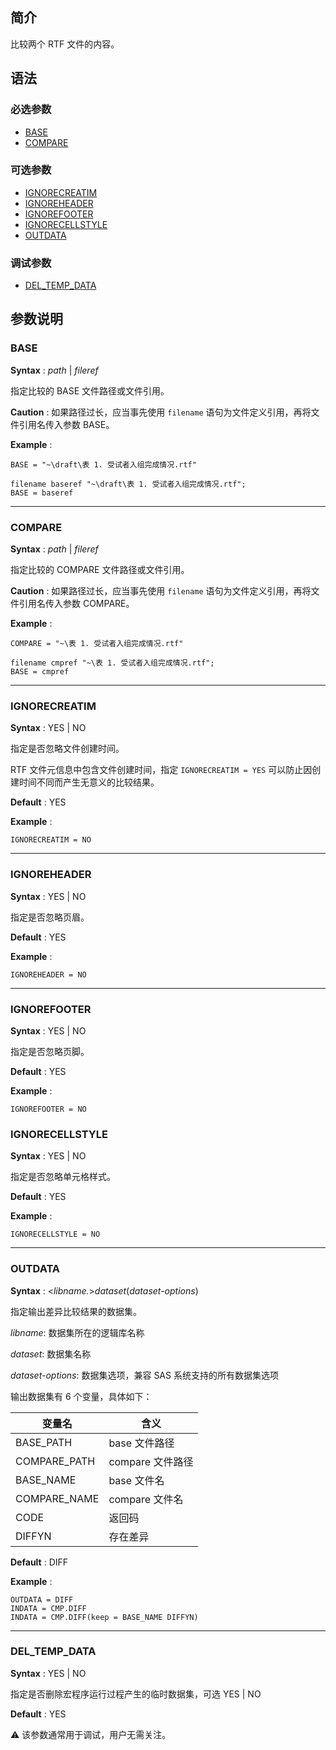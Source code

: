 ## 简介

比较两个 RTF 文件的内容。

## 语法

### 必选参数

- [BASE](#base)
- [COMPARE](#compare)

### 可选参数

- [IGNORECREATIM](#ignorecreatim)
- [IGNOREHEADER](#ignoreheader)
- [IGNOREFOOTER](#ignorefooter)
- [IGNORECELLSTYLE](#ignorecellstyle)
- [OUTDATA](#outdata)

### 调试参数

- [DEL_TEMP_DATA](#del_temp_data)

## 参数说明

### BASE

**Syntax** : _path_ | _fileref_

指定比较的 BASE 文件路径或文件引用。

**Caution** : 如果路径过长，应当事先使用 `filename` 语句为文件定义引用，再将文件引用名传入参数 BASE。

**Example** :

```sas
BASE = "~\draft\表 1. 受试者入组完成情况.rtf"
```

```sas
filename baseref "~\draft\表 1. 受试者入组完成情况.rtf";
BASE = baseref
```

---

### COMPARE

**Syntax** : _path_ | _fileref_

指定比较的 COMPARE 文件路径或文件引用。

**Caution** : 如果路径过长，应当事先使用 `filename` 语句为文件定义引用，再将文件引用名传入参数 COMPARE。

**Example** :

```sas
COMPARE = "~\表 1. 受试者入组完成情况.rtf"
```

```sas
filename cmpref "~\表 1. 受试者入组完成情况.rtf";
BASE = cmpref
```

---

### IGNORECREATIM

**Syntax** : YES | NO

指定是否忽略文件创建时间。

RTF 文件元信息中包含文件创建时间，指定 `IGNORECREATIM = YES` 可以防止因创建时间不同而产生无意义的比较结果。

**Default** : YES

**Example** :

```sas
IGNORECREATIM = NO
```

---

### IGNOREHEADER

**Syntax** : YES | NO

指定是否忽略页眉。

**Default** : YES

**Example** :

```sas
IGNOREHEADER = NO
```

---

### IGNOREFOOTER

**Syntax** : YES | NO

指定是否忽略页脚。

**Default** : YES

**Example** :

```sas
IGNOREFOOTER = NO
```

### IGNORECELLSTYLE

**Syntax** : YES | NO

指定是否忽略单元格样式。

**Default** : YES

**Example** :

```sas
IGNORECELLSTYLE = NO
```

---

### OUTDATA

**Syntax** : <_libname._>_dataset_(_dataset-options_)

指定输出差异比较结果的数据集。

_libname_: 数据集所在的逻辑库名称

_dataset_: 数据集名称

_dataset-options_: 数据集选项，兼容 SAS 系统支持的所有数据集选项

输出数据集有 6 个变量，具体如下：

| 变量名       | 含义             |
| ------------ | ---------------- |
| BASE_PATH    | base 文件路径    |
| COMPARE_PATH | compare 文件路径 |
| BASE_NAME    | base 文件名      |
| COMPARE_NAME | compare 文件名   |
| CODE         | 返回码           |
| DIFFYN       | 存在差异         |

**Default** : DIFF

**Example** :

```sas
OUTDATA = DIFF
INDATA = CMP.DIFF
INDATA = CMP.DIFF(keep = BASE_NAME DIFFYN)
```

---

### DEL_TEMP_DATA

**Syntax** : YES | NO

指定是否删除宏程序运行过程产生的临时数据集，可选 YES | NO

**Default** : YES

⚠ 该参数通常用于调试，用户无需关注。
